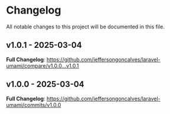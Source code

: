 # Changelog

All notable changes to this project will be documented in this file.

## v1.0.1 - 2025-03-04

**Full Changelog**: https://github.com/jeffersongoncalves/laravel-umami/compare/v1.0.0...v1.0.1

## v1.0.0 - 2025-03-04

**Full Changelog**: https://github.com/jeffersongoncalves/laravel-umami/commits/v1.0.0
